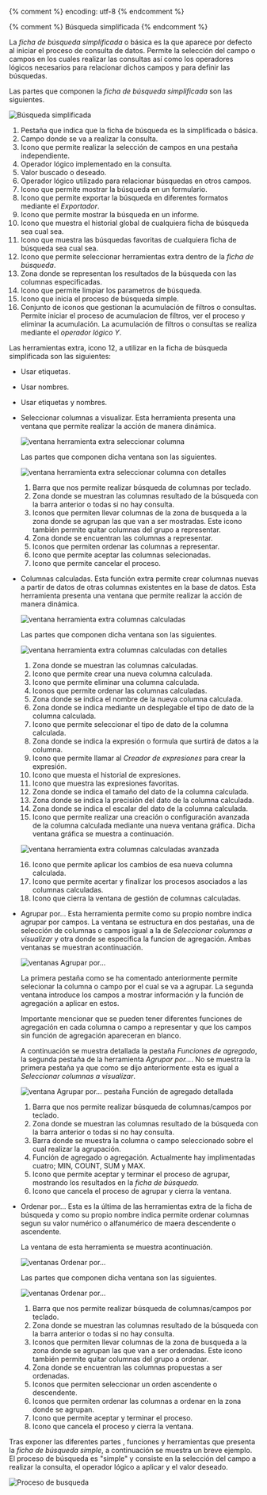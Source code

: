 {% comment %} encoding: utf-8 {% endcomment %}

{% comment %} Búsqueda simplificada {% endcomment %}

La *ficha de búsqueda simplificada* o básica es la que aparece 
por defecto al iniciar el proceso de consulta de datos. 
Permite la selección del campo o campos en los cuales realizar 
las consultas así como los operadores lógicos necesarios para 
relacionar dichos campos y para definir las búsquedas.

Las partes que componen la *ficha de búsqueda simplificada* son 
las siguientes.

![Búsqueda simplificada](simplificada_files/simplificada_detalles.png)


1. Pestaña que indica que la ficha de búsqueda es la 
   simplificada o básica.
2. Campo donde se va a realizar la consulta.
3. Icono que permite realizar la selección de campos en una 
   pestaña independiente.
4. Operador lógico implementado en la consulta.
5. Valor buscado o deseado.
6. Operador lógico utilizado para relacionar búsquedas en otros campos.
7. Icono que permite mostrar la búsqueda en un formulario.
8. Icono que permite exportar la búsqueda en diferentes 
   formatos mediante el *Exportador*.
9. Icono que permite mostrar la búsqueda en un informe.
10. Icono que muestra el historial global de cualquiera ficha de búsqueda sea cual sea.
11. Icono que muestra las búsquedas favoritas de cualquiera ficha de búsqueda sea cual sea.
12. Icono que permite seleccionar herramientas extra dentro de la *ficha de búsqueda*.
13. Zona donde se representan los resultados de la búsqueda con las columnas especificadas.
14. Icono que permite limpiar los parametros de búsqueda.
15. Icono que inicia el proceso de búsqueda simple.
16. Conjunto de iconos que gestionan la acumulación de filtros o consultas. Permite iniciar el proceso de acumulacion de filtros, ver el proceso y eliminar la acumulación. La acumulación de filtros o consultas se realiza mediante el *operador lógico Y*.

Las herramientas extra, icono 12, a utilizar en la ficha de búsqueda simplificada son las siguientes:

* Usar etiquetas.
* Usar nombres.
* Usar etiquetas y nombres.
* Seleccionar columnas a visualizar. Esta herramienta presenta una ventana que permite realizar la acción de manera dinámica.

  ![ventana herramienta extra seleccionar columna](simplificada_files/seleccionarColumnas.png)
  
  Las partes que componen dicha ventana son las siguientes.
  
  ![ventana herramienta extra seleccionar columna con detalles](simplificada_files/seleccionarColumnas_detalles.png)

  1. Barra que nos permite realizar búsqueda de columnas por teclado.
  2. Zona donde se muestran las columnas resultado de la búsqueda con la barra anterior o todas si no hay consulta.
  3. Iconos que permiten llevar columnas de la zona de busqueda a la zona donde se agrupan las que van a ser mostradas. Este icono también permite quitar columnas del grupo a representar.
  4. Zona donde se encuentran las columnas a representar.
  5. Iconos que permiten ordenar las columnas a representar.
  6. Icono que permite aceptar las columnas selecionadas.
  7. Icono que permite cancelar el proceso.

* Columnas calculadas. Esta función extra permite crear columnas nuevas a partir de datos de otras columnas existentes en la base de datos. Esta herramienta presenta una ventana que permite realizar la acción de manera dinámica.

  ![ventana herramienta extra columnas calculadas](simplificada_files/columnasCalculadas.png)

  Las partes que componen dicha ventana son las siguientes.

  ![ventana herramienta extra columnas calculadas con detalles](simplificada_files/columnasCalculadas_detalle.png)

  1. Zona donde se muestran las columnas calculadas.
  2. Icono que permite crear una nueva columna calculada.
  3. Icono que permite eliminar una columna calculada.
  4. Iconos que permite ordenar las columnas calculadas.
  5. Zona donde se indica el nombre de la nueva columna calculada.
  6. Zona donde se indica mediante un desplegable el tipo de dato de la columna calculada.
  7. Icono que permite seleccionar el tipo de dato de la columna calculada.
  8. Zona donde se indica la expresión o formula que surtirá de datos a la columna.
  9. Icono que permite llamar al *Creador de expresiones* para crear la expresión.
  10. Icono que muesta el historial de expresiones.
  11. Icono que muestra las expresiones favoritas.
  12. Zona donde se indica el tamaño del dato de la columna calculada.
  13. Zona donde se indica la precisión del dato de la columna calculada.
  14. Zona donde se indica el escalar del dato de la columna calculada.
  15. Icono que permite realizar una creación o configuración avanzada de la columna calculada mediante una nueva ventana gráfica. Dicha ventana gráfica se muestra a continuación.

  ![ventana herramienta extra columnas calculadas avanzada](simplificada_files/columnasCalculadas_mas.png)
  
  16. Icono que permite aplicar los cambios de esa nueva columna calculada.
  17. Icono que permite acertar y finalizar los procesos asociados a las columnas calculadas.
  18. Icono que cierra la ventana de gestión de columnas calculadas.

* Agrupar por... Esta herramienta permite como su propio nombre indica agrupar por campos. La ventana se estructura en dos pestañas, una de selección de columnas o campos igual a la de *Seleccionar columnas a visualizar* y otra donde se especifica la funcion de agregación. Ambas ventanas se muestran acontinuación.

  ![ventanas Agrupar por...](simplificada_files/agrupar_por.png)

  La primera pestaña como se ha comentado anteriormente permite selecionar la columna o campo por el cual se va a agrupar. La segunda ventana introduce los campos a mostrar información y la función de agregación a aplicar en estos. 
  
  Importante mencionar que se pueden tener diferentes funciones de agregación en cada columna o campo a representar y que los campos sin función de agregación apareceran en blanco.
  
  A continuación se muestra detallada la pestaña *Funciones de agregado*, la segunda pestaña de la herramienta *Agrupar por...*. No se muestra la primera pestaña ya que como se dijo anteriormente esta es igual a *Seleccionar columnas a visualizar*.
 
  ![ventana Agrupar por... pestaña Función de agregado detallada](simplificada_files/agrupar_por_funciones_de_agregado_detalles.png)

  1. Barra que nos permite realizar búsqueda de columnas/campos por teclado.
  2. Zona donde se muestran las columnas resultado de la búsqueda con la barra anterior o todas si no hay consulta.
  3. Barra donde se muestra la columna o campo seleccionado sobre el cual realizar la agrupación.
  4. Función de agregado o agregación. Actualmente hay implimentadas cuatro; MIN, COUNT, SUM y MAX.
  5. Icono que permite aceptar y terminar el proceso de agrupar, mostrando los resultados en la *ficha de búsqueda*.
  6. Icono que cancela el proceso de agrupar y cierra la ventana.

* Ordenar por... Esta es la última de las herramientas extra de la ficha de búsqueda y como su propio nombre indica permite ordenar columnas segun su valor numérico o alfanumérico de maera descendente o ascendente.

  La ventana de esta herramienta se muestra acontinuación.

  ![ventanas Ordenar por...](simplificada_files/ordenar_por.png)

  Las partes que componen dicha ventana son las siguientes.

  ![ventanas Ordenar por...](simplificada_files/ordenar_por_detalles.png)

  1. Barra que nos permite realizar búsqueda de columnas/campos por teclado.
  2. Zona donde se muestran las columnas resultado de la búsqueda con la barra anterior o todas si no hay consulta.
  3. Iconos que permiten llevar columnas de la zona de busqueda a la zona donde se agrupan las que van a ser ordenadas. Este icono también permite quitar columnas del grupo a ordenar.
  4. Zona donde se encuentran las columnas propuestas a ser ordenadas.
  5. Iconos que permiten seleccionar un orden ascendente o descendente.
  6. Iconos que permiten ordenar las columnas a ordenar en la zona donde se agrupan.
  7. Icono que permite aceptar y terminar el proceso.
  8. Icono que cancela el proceso y cierra la ventana.

Tras exponer las diferentes partes , funciones y herramientas que presenta la *ficha de búsqueda simple*, a continuación se muestra un breve ejemplo. El proceso de búsqueda es "simple" y consiste en la selección del campo 
a realizar la consulta, el operador lógico a aplicar y el valor deseado.

![Proceso de busqueda](simplificada_files/simplificada_flujo.png)




